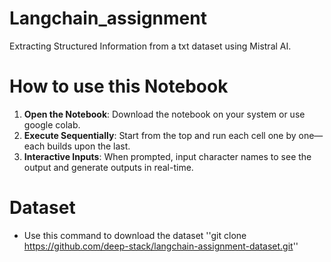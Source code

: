 # Langchain_assignment
Extracting Structured Information from a txt dataset using Mistral AI.

# How to use this Notebook
1. **Open the Notebook**: Download the notebook on your system or use google colab.
2. **Execute Sequentially**: Start from the top and run each cell one by one—each builds upon the last.
3. **Interactive Inputs**: When prompted, input character names to see the output and generate outputs in real-time.

# Dataset 
- Use this command to download the dataset
  ''git clone https://github.com/deep-stack/langchain-assignment-dataset.git''
